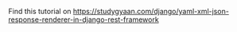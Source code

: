 Find this tutorial on https://studygyaan.com/django/yaml-xml-json-response-renderer-in-django-rest-framework